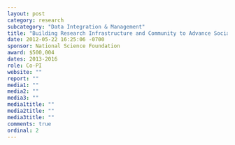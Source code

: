 ```yaml
---
layout: post
category: research
subcategory: "Data Integration & Management"
title: "Building Research Infrastructure and Community to Advance Social Scientific and Educational Use of Administrative Data"
date: 2012-05-22 16:25:06 -0700
sponsor: National Science Foundation
award: $500,004
dates: 2013-2016
role: Co-PI
website: ""
report: ""
media1: ""
media2: ""
media3: ""
media1title: ""
media2title: ""
media3title: ""
comments: true
ordinal: 2
---
```

